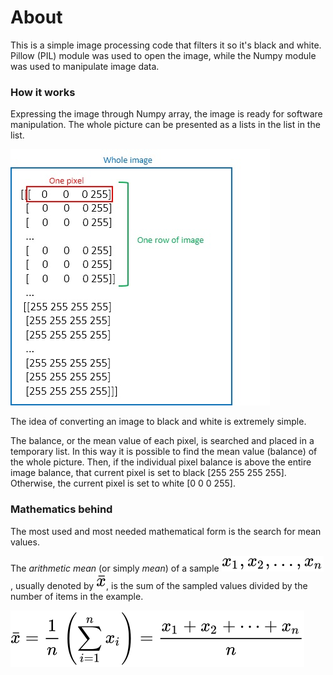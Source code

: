 # About

This is a simple image processing code that filters it so it's black and white.
Pillow (PIL) module was used to open the image, while the Numpy module was used to manipulate image data.

### How it works

Expressing the image through Numpy array, the image is ready for software manipulation. The whole picture can be presented as a lists in the list in the list.

![](https://github.com/user0706/imageBnW/blob/master/ignore/listsOfImage.jpg)

The idea of converting an image to black and white is extremely simple. 

The balance, or the mean value of each pixel, is searched and placed in a temporary list. In this way it is possible to find the mean value (balance) of the whole picture. Then, if the individual pixel balance is above the entire image balance, that current pixel is set to black [255 255 255 255]. Otherwise, the current pixel is set to white [0 0 0 255].

### Mathematics behind

The most used and most needed mathematical form is the search for mean values.

The *arithmetic mean* (or simply *mean*) of a sample ![](https://github.com/user0706/imageBnW/blob/master/ignore/fromXtoN.svg), usually denoted by ![](https://github.com/user0706/imageBnW/blob/master/ignore/x.svg), is the sum of the sampled values divided by the number of items in the example.

![](https://github.com/user0706/imageBnW/blob/master/ignore/meanValueForm.svg)

